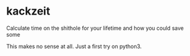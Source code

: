 # kackzeit
Calculate time on the shithole for your lifetime and how you could save some


This makes no sense at all. Just a first try on python3.
